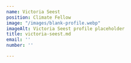 ```yaml
---
name: Victoria Seest
position: Climate Fellow
image: "/images/blank-profile.webp"
imageAlt: Victoria Seest profile placeholder
title: victoria-seest.md
email: ''
number: ''

---
```

